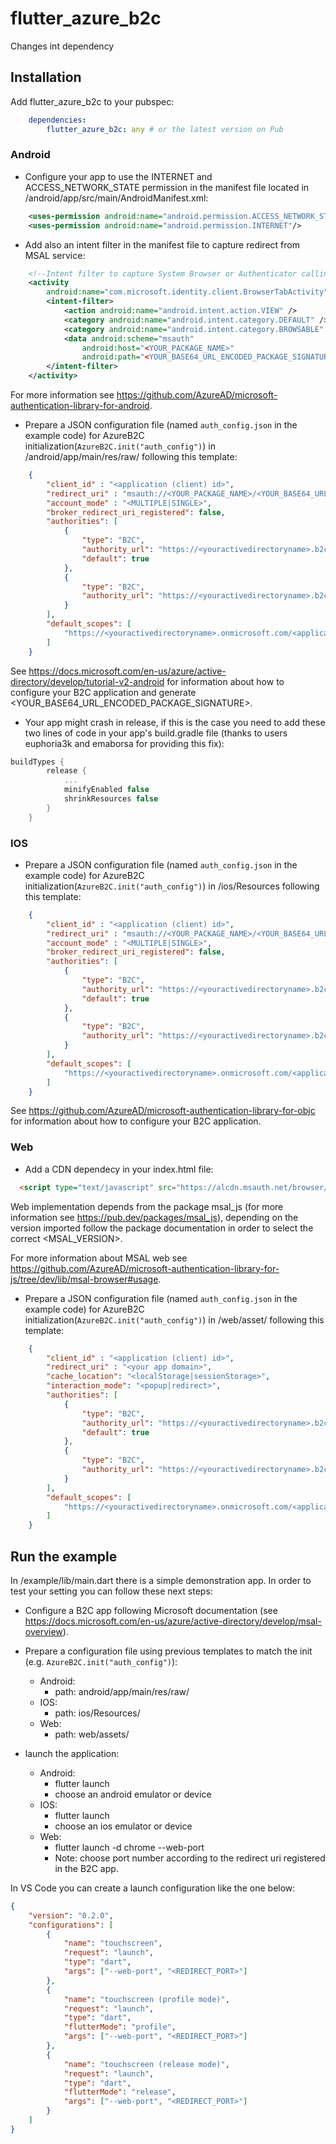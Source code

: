 # flutter_azure_b2c
Changes int dependency 

## Installation

Add flutter_azure_b2c to your pubspec:
```yaml
    dependencies:
        flutter_azure_b2c: any # or the latest version on Pub
```

### Android

* Configure your app to use the INTERNET and ACCESS_NETWORK_STATE permission in the manifest file located in <project root>/android/app/src/main/AndroidManifest.xml:
```xml
    <uses-permission android:name="android.permission.ACCESS_NETWORK_STATE"/>
    <uses-permission android:name="android.permission.INTERNET"/>
```

* Add also an intent filter in the manifest file to capture redirect from MSAL service:
```xml
    <!--Intent filter to capture System Browser or Authenticator calling back to our app after sign-in-->
    <activity
        android:name="com.microsoft.identity.client.BrowserTabActivity">
        <intent-filter>
            <action android:name="android.intent.action.VIEW" />
            <category android:name="android.intent.category.DEFAULT" />
            <category android:name="android.intent.category.BROWSABLE" />
            <data android:scheme="msauth"
                android:host="<YOUR_PACKAGE_NAME>"
                android:path="<YOUR_BASE64_URL_ENCODED_PACKAGE_SIGNATURE>" />
        </intent-filter>
    </activity>
```
For more information see https://github.com/AzureAD/microsoft-authentication-library-for-android.



* Prepare a JSON configuration file (named `auth_config.json` in the example code) for AzureB2C initialization(`AzureB2C.init("auth_config")`) in <project root>/android/app/main/res/raw/ following this template:
```json
    {
        "client_id" : "<application (client) id>",
        "redirect_uri" : "msauth://<YOUR_PACKAGE_NAME>/<YOUR_BASE64_URL_ENCODED_PACKAGE_SIGNATURE>",
        "account_mode" : "<MULTIPLE|SINGLE>",
        "broker_redirect_uri_registered": false,
        "authorities": [
            {
                "type": "B2C",
                "authority_url": "https://<youractivedirectoryname>.b2clogin.com/<youractivedirectoryname>.onmicrosoft.com/<sign_in_up_policy_name>/",
                "default": true
            },
            {
                "type": "B2C",
                "authority_url": "https://<youractivedirectoryname>.b2clogin.com/<youractivedirectoryname>.onmicrosoft.com/<other_policy e.g. reset_pass>/"
            }
        ],
        "default_scopes": [
            "https://<youractivedirectoryname>.onmicrosoft.com/<application (server) id>/<API name>"
        ]
    }
```
See https://docs.microsoft.com/en-us/azure/active-directory/develop/tutorial-v2-android for information about how to configure your B2C application and generate <YOUR_BASE64_URL_ENCODED_PACKAGE_SIGNATURE>.

* Your app might crash in release, if this is the case you need to add these two lines of code in your app's build.gradle file (thanks to users euphoria3k and emaborsa for providing this fix):
```gradle
buildTypes {
        release {
            ...
            minifyEnabled false
            shrinkResources false
        }
    }
```

### IOS

* Prepare a JSON configuration file (named `auth_config.json` in the example code) for AzureB2C initialization(`AzureB2C.init("auth_config")`) in <project root>/ios/Resources following this template:
```json
    {
        "client_id" : "<application (client) id>",
        "redirect_uri" : "msauth://<YOUR_PACKAGE_NAME>/<YOUR_BASE64_URL_ENCODED_PACKAGE_SIGNATURE>",
        "account_mode" : "<MULTIPLE|SINGLE>",
        "broker_redirect_uri_registered": false,
        "authorities": [
            {
                "type": "B2C",
                "authority_url": "https://<youractivedirectoryname>.b2clogin.com/<youractivedirectoryname>.onmicrosoft.com/<sign_in_up_policy_name>/",
                "default": true
            },
            {
                "type": "B2C",
                "authority_url": "https://<youractivedirectoryname>.b2clogin.com/<youractivedirectoryname>.onmicrosoft.com/<other_policy e.g. reset_pass>/"
            }
        ],
        "default_scopes": [
            "https://<youractivedirectoryname>.onmicrosoft.com/<application (server) id>/<API name>"
        ]
    }
```
See https://github.com/AzureAD/microsoft-authentication-library-for-objc for information about how to configure your B2C application.

### Web

* Add a CDN dependecy in your index.html file:
```html
  <script type="text/javascript" src="https://alcdn.msauth.net/browser/<MSAL_VERSION>/js/msal-browser.min.js"></script>
```
Web implementation depends from the package msal_js (for more information see https://pub.dev/packages/msal_js), depending on the version imported follow the package documentation in order to select the correct <MSAL_VERSION>.

For more information about MSAL web see https://github.com/AzureAD/microsoft-authentication-library-for-js/tree/dev/lib/msal-browser#usage.


* Prepare a JSON configuration file (named `auth_config.json` in the example code) for AzureB2C initialization(`AzureB2C.init("auth_config")`) in <project root>/web/asset/ following this template:
```json
    {
        "client_id" : "<application (client) id>",
        "redirect_uri" : "<your app domain>",
        "cache_location": "<localStorage|sessionStorage>",
        "interaction_mode": "<popup|redirect>",
        "authorities": [
            {
                "type": "B2C",
                "authority_url": "https://<youractivedirectoryname>.b2clogin.com/<youractivedirectoryname>.onmicrosoft.com/<sign_in_up_policy_name>/",
                "default": true
            },
            {
                "type": "B2C",
                "authority_url": "https://<youractivedirectoryname>.b2clogin.com/<youractivedirectoryname>.onmicrosoft.com/<other_policy e.g. reset_pass>/"
            }
        ],
        "default_scopes": [
            "https://<youractivedirectoryname>.onmicrosoft.com/<application (server) id>/<API name>"
        ]
    }
```

## Run the example

In <root>/example/lib/main.dart there is a simple demonstration app. In order to test your setting you can follow these next steps:

* Configure a B2C app following Microsoft documentation (see https://docs.microsoft.com/en-us/azure/active-directory/develop/msal-overview).

* Prepare a configuration file using previous templates to match the init (e.g. `AzureB2C.init("auth_config")`):
    * Android: 
        * path: android/app/main/res/raw/
    * IOS:
        * path: ios/Resources/
    * Web:
        * path: web/assets/

* launch the application:
    * Android: 
        * flutter launch
        * choose an android emulator or device
    * IOS: 
        * flutter launch
        * choose an ios emulator or device
    * Web:
        * flutter launch -d chrome --web-port <port>
        * Note: choose port number according to the redirect uri registered in the B2C app.

In VS Code you can create a launch configuration like the one below:
```json
{
    "version": "0.2.0",
    "configurations": [
        {
            "name": "touchscreen",
            "request": "launch",
            "type": "dart",
            "args": ["--web-port", "<REDIRECT_PORT>"]
        },
        {
            "name": "touchscreen (profile mode)",
            "request": "launch",
            "type": "dart",
            "flutterMode": "profile",
            "args": ["--web-port", "<REDIRECT_PORT>"]
        },
        {
            "name": "touchscreen (release mode)",
            "request": "launch",
            "type": "dart",
            "flutterMode": "release",
            "args": ["--web-port", "<REDIRECT_PORT>"]
        }
    ]
}
```


